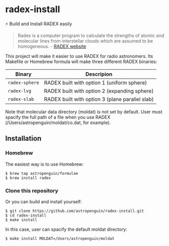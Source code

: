 # radex-install
:zap: Build and Install RADEX easily

> Radex is a computer program to calculate the strengths of atomic and molecular lines from interstellar clouds which are assumed to be homogeneous. - [RADEX website](https://personal.sron.nl/~vdtak/radex/index.shtml)

This project will make it easier to use RADEX for radio astronomers.
Its Makefile or Homebrew formula will make three different RADEX binaries:

| Binary | Descripion |
| --- | --- |
| `radex-sphere` | RADEX built with option 1 (uniform sphere) |
| `radex-lvg` | RADEX built with option 2 (expanding sphere) |
| `radex-slab` | RADEX built with option 3 (plane parallel slab) |

Note that molecular data directory (moldat) is not set by default.
User must spacify the full path of a file when you use RADEX
(/Users/astropenguin/moldat/co.dat, for example).

## Installation

### Homebrew

The easiest way is to use Homebrew:

```shell
$ brew tap astropenguin/formulae
$ brew install radex
```

### Clone this repository

Or you can build and install yourself:

```shell
$ git clone https://github.com/astropenguin/radex-install.git
$ cd radex-install
$ make install
```

In this case, user can spacify the default moldat directory:

```shell
$ make install MOLDAT=/Users/astropenguin/moldat
```
